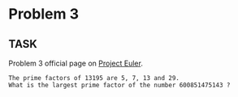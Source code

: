 Problem 3
===

## TASK ##

Problem 3 official page on [Project Euler](http://projecteuler.net/problem=3).

    The prime factors of 13195 are 5, 7, 13 and 29.
    What is the largest prime factor of the number 600851475143 ?